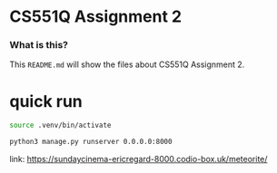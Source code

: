 # CS551Q Assignment 2

### What is this?
This `README.md` will show the files about CS551Q Assignment 2.

# quick run
```bash
source .venv/bin/activate
```
```bash
python3 manage.py runserver 0.0.0.0:8000
```
link: https://sundaycinema-ericregard-8000.codio-box.uk/meteorite/